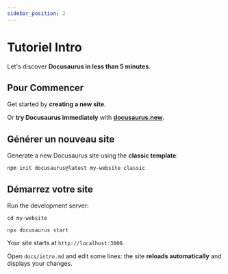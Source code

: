 ```yaml
---
sidebar_position: 2
---
```


# Tutoriel Intro

Let's discover **Docusaurus in less than 5 minutes**.

## Pour Commencer

Get started by **creating a new site**.

Or **try Docusaurus immediately** with **[docusaurus.new](https://docusaurus.new)**.

## Générer un nouveau site

Generate a new Docusaurus site using the **classic template**:

```shell
npm init docusaurus@latest my-website classic
```

## Démarrez votre site

Run the development server:

```shell
cd my-website

npx docusaurus start
```

Your site starts at `http://localhost:3000`.

Open `docs/intro.md` and edit some lines: the site **reloads automatically** and displays your changes.
